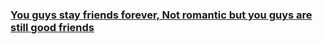 ### [You guys stay friends forever, Not romantic but you guys are still good friends](Interests.md)
